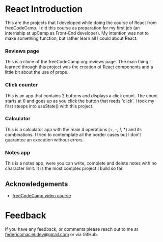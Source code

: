 # React Introduction

This are the projects that I developed while doing the course of React from freeCodeCamp. I did this course as preparation for my first job (an internship at upCamp as Front-End developer). My intention was not to make something function, but rather learn all I could about React.

### Reviews page

This is a clone of the freeCodeCamp.org reviews page.
The main thing I learned through this project was the creation of React components and a little bit about the use of props.

### Click counter

This is an app that contains 2 buttons and displays a click count. The count starts at 0 and goes up as you click the button that reeds 'click'. I took my first steeps into useState() with this project.

### Calculator

This is a calculator app with the main 4 operations (+, -, /, \*) and its combinations. I tried to contemplate all the border cases but I don't guarantee an execution without errors.

### Notes app

This is a notes app, were you can write, complete and delete notes with no character limit. It is the most complex project I build so far.

## Acknowledgements

- [freeCodeCamp video course](https://www.youtube.com/watch?v=6Jfk8ic3KVk&t=9256s)

# Feedback

If you have any feedback, or comments please reach out to me at federicomaciel.dev@gmail.com or via GitHub.
